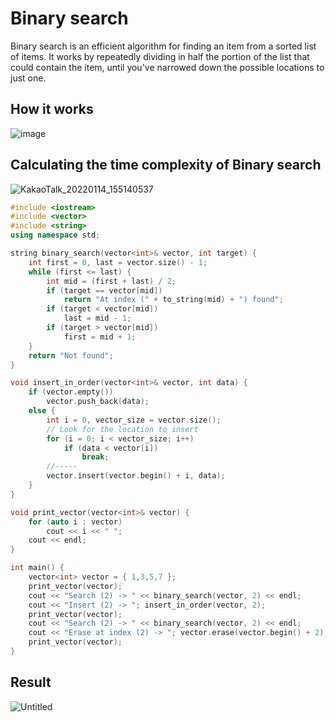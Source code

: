 # Binary search
Binary search is an efficient algorithm for finding an item from a sorted list of items. 
It works by repeatedly dividing in half the portion of the list that could contain the item, until you've narrowed down the possible locations to just one.

## How it works
![image](https://user-images.githubusercontent.com/67142421/149464404-17ab5222-a2bd-4f2a-9d0f-5ddf522979bc.png)


## Calculating the time complexity of Binary search
![KakaoTalk_20220114_155140537](https://user-images.githubusercontent.com/67142421/149464207-65f6178f-91bc-4c5a-9982-4d3da5a8ddd1.jpg)

~~~c++
#include <iostream>
#include <vector>
#include <string>
using namespace std;

string binary_search(vector<int>& vector, int target) {
	int first = 0, last = vector.size() - 1;
	while (first <= last) {
		int mid = (first + last) / 2;
		if (target == vector[mid])
			return "At index (" + to_string(mid) + ") found";
		if (target < vector[mid])
			last = mid - 1;
		if (target > vector[mid])
			first = mid + 1;
	}
	return "Not found";
}

void insert_in_order(vector<int>& vector, int data) {
	if (vector.empty())
		vector.push_back(data);
	else {
		int i = 0, vector_size = vector.size();
		// Look for the location to insert
		for (i = 0; i < vector_size; i++)
			if (data < vector[i])
				break;
		//-----
		vector.insert(vector.begin() + i, data);
	}
}

void print_vector(vector<int>& vector) {
	for (auto i : vector)
		cout << i << " ";
	cout << endl;
}

int main() {
	vector<int> vector = { 1,3,5,7 };
	print_vector(vector);
	cout << "Search (2) -> " << binary_search(vector, 2) << endl;
	cout << "Insert (2) -> "; insert_in_order(vector, 2);
	print_vector(vector);
	cout << "Search (2) -> " << binary_search(vector, 2) << endl;
	cout << "Erase at index (2) -> "; vector.erase(vector.begin() + 2);
	print_vector(vector);
}
~~~
## Result
![Untitled](https://user-images.githubusercontent.com/67142421/149461539-54a393b2-eb89-4fd0-9bd2-2e84cbb2e145.png)
